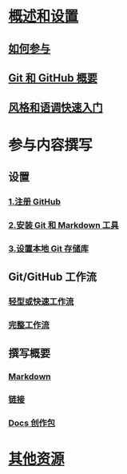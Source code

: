 # [概述和设置](index.md)
## [如何参与](how-to-contribute.md)
## [Git 和 GitHub 概要](git-github-fundamentals.md)
## [风格和语调快速入门](style-quick-start.md)
<!-- Needed:  ## Sample writing quick start -->

# 参与内容撰写
<!-- New nodes:
## Create issues
## Small edits
## Review new content
## Create new articles
## Create or update samples
-->

## 设置 
### [1.注册 GitHub](get-started-setup-github.md)
### [2.安装 Git 和 Markdown 工具](get-started-setup-tools.md)
### [3.设置本地 Git 存储库](get-started-setup-local.md)

## Git/GitHub 工作流
### [轻型或快速工作流](light-workflow.md)
### [完整工作流](full-workflow.md)

## 撰写概要 
### [Markdown](how-to-write-use-markdown.md)
### [链接](how-to-write-links.md)
### [Docs 创作包](how-to-write-docs-auth-pack.md)

# [其他资源](additional-resources.md)
